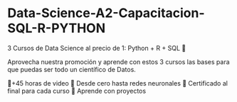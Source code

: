 # Data-Science-A2-Capacitacion-SQL-R-PYTHON


3 Cursos de Data Science al precio de 1:  Python + R + SQL 🧠 

Aprovecha nuestra promoción y aprende con estos 3 cursos las bases para que puedas ser todo un científico de Datos. 

🚀+45 horas de video 
🚀 Desde cero hasta redes neuronales
🚀 Certificado al final para cada curso
🚀 Aprende con proyectos